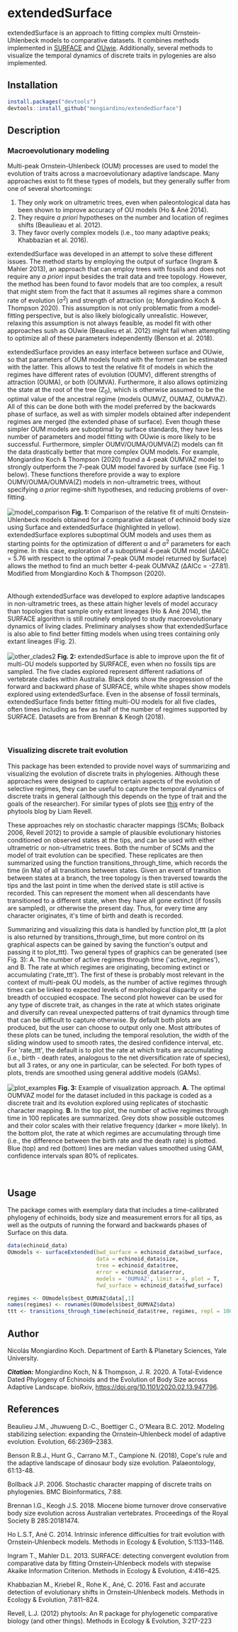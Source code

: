 # extendedSurface
extendedSurface is an approach to fitting complex multi Ornstein-Uhlenbeck models to comparative datasets. It combines methods implemented in [SURFACE](https://www.otago.ac.nz/ecoevotago/code/surface.html) and [OUwie](https://www.jeremybeaulieu.org/r.html). Additionally, several methods to visualize the temporal dynamics of discrete traits in pylogenies are also implemented.

## Installation
```R
install.packages("devtools")
devtools::install_github("mongiardino/extendedSurface")
```

## Description
### Macroevolutionary modeling
Multi-peak Ornstein-Uhlenbeck (OUM) processes are used to model the evolution of traits across a macroevolutionary adaptive landscape. Many approaches exist to fit these types of models, but they generally suffer from one of several shortcomings:
 1) They only work on ultrametric trees, even when paleontological data has been shown to improve accuracy of OU models (Ho & Ané 2014).
 2) They require *a priori* hypotheses on the number and location of regimes shifts (Beaulieau et al. 2012).
 3) They favor overly complex models (i.e., too many adaptive peaks; Khabbazian et al. 2016).
 
extendedSurface was developed in an attempt to solve these different issues. The method starts by employing the output of surface (Ingram & Mahler 2013), an approach that can employ trees with fossils and does not require any *a priori* input besides the trait data and tree topology. However, the method has been found to favor models that are too complex, a result that might stem from the fact that it assumes all regimes share a common rate of evolution (&sigma;<sup>2</sup>) and strength of attraction (&alpha;; Mongiardino Koch & Thompson 2020). This assumption is not only problematic from a model-fitting perspective, but is also likely biologically unrealistic. However, relaxing this assumption is not always feasible, as model fit with other approaches sush as OUwie (Beaulieu et al. 2012) might fail when attempting to optimize all of these parameters independently (Benson et al. 2018).

extendedSurface provides an easy interface between surface and OUwie, so that parameters of OUM models found with the former can be estimated with the latter. This allows to test the relative fit of models in which the regimes have different rates of evolution (OUMV), different strengths of attraction (OUMA), or both (OUMVA). Furthermore, it also allows optimizing the state at the root of the tree (Z<sub>0</sub>), which is otherwise assumed to be the optimal value of the ancestral regime (models OUMVZ, OUMAZ, OUMVAZ). All of this can be done both with the model preferred by the backwards phase of surface, as well as with simpler models obtained after independent regimes are merged (the extended phase of surface). Even though these simpler OUM models are suboptimal by surface standards, they have less number of parameters and model fitting with OUwie is more likely to be successful. Furthermore, simpler OUMV/OUMA/OUMVA(Z) models can fit the data drastically better that more complex OUM models. For example, Mongiardino Koch & Thompson (2020) found a 4-peak OUMVAZ model to strongly outperform the 7-peak OUM model favored by surface (see Fig. 1 below). These functions therefore provide a way to explore OUMV/OUMA/OUMVA(Z) models in non-ultrametric trees, without specifying *a prior* regime-shift hypotheses, and reducing problems of over-fitting.
<br/><br/>
![model_comparison](https://github.com/mongiardino/extendedSurface/blob/master/images/model_comparison.jpg)
**Fig. 1:** Comparison of the relative fit of multi Ornstein-Uhlenbeck models obtained for a comparative dataset of echinoid body size using Surface and extendedSurface (highlighted in yellow). extendedSurface explores suboptimal OUM models and uses them as starting points for the optimization of different &alpha; and &sigma;<sup>2</sup> parameters for each regime. In this case, exploration of a suboptimal 4-peak OUM model (&Delta;AICc = 5.76 with respect to the optimal 7-peak OUM model returned by Surface) allows the method to find an much better 4-peak OUMVAZ (&Delta;AICc = -27.81). Modified from Mongiardino Koch & Thompson (2020).
<br/><br/><br/>
Although extendedSurface was developed to explore adaptive landscapes in non-ultrametric trees, as these attain higher levels of model accuracy than topologies that sample only extant lineages (Ho & Ané 2014), the SURFACE algorithm is still routinely employed to study macroevolutionary dynamics of living clades. Preliminary analyses show that extendedSurface is also able to find better fitting models when using trees containing only extant lineages (Fig. 2). 
<br/><br/>
![other_clades2](https://github.com/mongiardino/extendedSurface/blob/master/images/other_clades2.jpg)
**Fig. 2:** extendedSurface is able to improve upon the fit of multi-OU models supported by SURFACE, even when no fossils tips are sampled. The five clades explored  represent different radiations of vertebrate clades within Australia. Black dots show the progression of the forward and backward phase of SURFACE, while white shapes show models explored using extendedSurface. Even in the absense of fossil terminals, extendedSurface finds better fitting multi-OU models for all five clades, often times including as few as half of the number of regimes supported by SURFACE. Datasets are from Brennan & Keogh (2018).
<br/><br/><br/>
### Visualizing discrete trait evolution
This package has been extended to provide novel ways of summarizing and visualizing the evolution of discrete traits in phylogenies. Although these approaches were designed to capture certain aspects of the evolution of selective regimes, they can be useful to capture the temporal dynamics of discrete traits in general (although this depends on the type of trait and the goals of the researcher). For similar types of plots see [this](http://blog.phytools.org/2017/11/visualizing-rate-of-change-in-discrete.html) entry of the phytools blog by Liam Revell.

These approaches rely on stochastic character mappings (SCMs; Bolback 2006, Revell 2012) to provide a sample of plausible evolutionary histories conditioned on observed states at the tips, and can be used with either ultrametric or non-ultrametric trees. Both the number of SCMs and the model of trait evolution can be specified. These replicates are then summarized using the function transitions_through_time, which records the time (in Ma) of all transitions between states. Given an event of transition between states at a branch, the tree topology is then traversed towards the tips and the last point in time when the derived state is still active is recorded. This can represent the moment when all descendants have transitioned to a different state, when they have all gone extinct (if fossils are sampled), or otherwise the present day. Thus, for every time any character originates, it's time of birth and death is recorded.

Summarizing and visualizing this data is handled by function plot_ttt (a plot is also returned by transitions_through_time, but more control on its graphical aspects can be gained by saving the function's output and passing it to plot_ttt). Two general types of graphics can be generated (see Fig. 3): A. The number of active regimes through time ('active_regimes'), and B. The rate at which regimes are originating, becoming extinct or accumulating ('rate_ttt'). The first of these is probably most relevant in the context of multi-peak OU models, as the number of active regimes through times can be linked to expected levels of morphological disparity or the breadth of occupied ecospace. The second plot however can be used for any type of discrete trait, as changes in the rate at which states originate and diversify can reveal unexpected patterns of trait dynamics through time that can be difficult to capture otherwise. By default both plots are produced, but the user can choose to output only one. Most attributes of these plots can be tuned, including the temporal resolution, the width of the sliding window used to smooth rates, the desired confidence interval, etc. For 'rate_ttt', the default is to plot the rate at which traits are accumulating (i.e., birth - death rates, analogous to the net diversification rate of species), but all 3 rates, or any one in particular, can be selected. For both types of plots, trends are smoothed using general additive models (GAMs).
<br/><br/>
![plot_examples](https://github.com/mongiardino/extendedSurface/blob/master/images/plot_examples.jpg)
**Fig. 3:** Example of visualization approach. **A.** The optimal OUMVAZ model for the dataset included in this package is coded as a discrete trait and its evolution explored using replicates of stochastic character mapping. **B.** In the top plot, the number of active regimes through time in 100 replicates are summarized. Grey dots show possible outcomes and their color scales with their relative frequency (darker = more likely). In the bottom plot, the rate at which regimes are accumulating through time (i.e., the difference between the birth rate and the death rate) is plotted. Blue (top) and red (bottom) lines are median values smoothed using GAM, confidence intervals span 80% of replicates.
<br/><br/><br/>
## Usage
The package comes with exemplary data that includes a time-calibrated phylogeny of echinoids, body size and measurement errors for all tips, as well as the outputs of running the forward and backwards phases of Surface on this data.
```R
data(echinoid_data)
OUmodels <- surfaceExtended(bwd_surface = echinoid_data$bwd_surface,
                            data = echinoid_data$size,
                            tree = echinoid_data$tree,
                            error = echinoid_data$error,
                            models = 'OUMVAZ', limit = 4, plot = T,
                            fwd_surface = echinoid_data$fwd_surface)

regimes <- OUmodels$best_OUMVAZ$data[,1]
names(regimes) <- rownames(OUmodels$best_OUMVAZ$data)
ttt <- transitions_through_time(echinoid_data$tree, regimes, repl = 100, model = 'ER', plot = T)
```

## Author
Nicolás Mongiardino Koch. Department of Earth & Planetary Sciences, Yale University.

**_Citation:_** Mongiardino Koch, N & Thompson, J. R. 2020. A Total-Evidence Dated Phylogeny of Echinoids and the Evolution of Body Size across Adaptive Landscape. bioRxiv, https://doi.org/10.1101/2020.02.13.947796.

## References
Beaulieu J.M., Jhuwueng D.‐C., Boettiger C., O'Meara B.C. 2012. Modeling stabilizing selection: expanding the Ornstein–Uhlenbeck model of adaptive evolution. Evolution, 66:2369–2383.

Benson R.B.J., Hunt G., Carrano M.T., Campione N. (2018), Cope's rule and the adaptive landscape of dinosaur body size evolution. Palaeontology, 61:13-48.

Bollback J.P. 2006. Stochastic character mapping of discrete traits on phylogenies. BMC Bioinformatics, 7:88.

Brennan I.G., Keogh J.S. 2018. Miocene biome turnover drove conservative body size evolution across Australian vertebrates. Proceedings of the Royal Society B 285:20181474.

Ho L.S.T, Ané C. 2014. Intrinsic inference difficulties for trait evolution with Ornstein‐Uhlenbeck models. Methods in Ecology & Evolution, 5:1133–1146.

Ingram T., Mahler D.L. 2013. SURFACE: detecting convergent evolution from comparative data by fitting Ornstein‐Uhlenbeck models with stepwise Akaike Information Criterion. Methods in Ecology & Evolution, 4:416–425.

Khabbazian M., Kriebel R., Rohe K., Ané, C. 2016. Fast and accurate detection of evolutionary shifts in Ornstein‐Uhlenbeck models. Methods in Ecology & Evolution, 7:811–824.

Revell, L.J. (2012) phytools: An R package for phylogenetic comparative biology (and other things). Methods in Ecology & Evolution, 3:217-223

